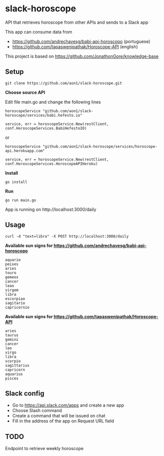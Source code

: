 
# slack-horoscope
API that retrieves horoscope from other APIs and sends to a Slack app

This app can consume data from 
- https://github.com/andrechavesg/babi-api-horoscopo (portuguese)
- https://github.com/tapaswenipathak/Horoscope-API (english)

This project is based on https://github.com/JonathonGore/knowledge-base

## Setup

```
git clone https://github.com/aon1/slack-horoscope.git
```

**Choose source API**

Edit file main.go and change the following lines
```
horoscopeService "github.com/aon1/slack-horoscope/services/babi.hefesto.io"
``` 
```
service, err = horoscopeService.New(restClient, conf.HoroscopeServices.BabiHefestoIO)
```
or
```
horoscopeService "github.com/aon1/slack-horoscope/services/horoscope-api.herokuapp.com"
```  
```
service, err = horoscopeService.New(restClient, conf.HoroscopeServices.HoroscopeAPIHeroku)
```

**Install** 
```
go install
```

**Run**
```
go run main.go
```

App is running on http://localhost:3000/daily

## Usage
```
curl -d "text=libra" -X POST http://localhost:3000/daily
```

**Available sun signs for https://github.com/andrechavesg/babi-api-horoscopo**
```
aquario
peixes
aries
touro
gemeos
cancer
leao
virgem
libra
escorpiao
sagitario
capricornio
```

**Available sun signs for https://github.com/tapaswenipathak/Horoscope-API**
```
aries 
taurus
gemini
cancer
leo
virgo
libra
scorpio
sagittarius
capricorn
aquarius 
pisces
```

## Slack config

- Go to https://api.slack.com/apps and create a new app
- Choose Slash command
- Create a command that will be issued on chat
- Fill in the address of the app on Request URL field

## TODO

Endpoint to retrieve weekly horoscope
